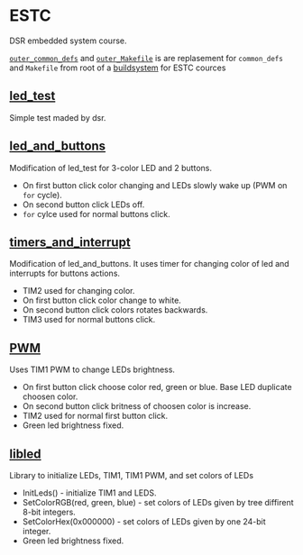 # ESTC

DSR embedded system course.

 [`outer_common_defs`](outer_common_defs.mk) and [`outer_Makefile`](outer_Makefile) is are replasement for `common_defs` and `Makefile` from root of a [buildsystem](https://github.com/Morozov-5F/ESTC-build-system) for ESTC cources

## [led_test](led_test)

Simple test maded by dsr.

## [led_and_buttons](led_and_buttons)

Modification of led_test for 3-color LED and 2 buttons.
* On first button click color changing and LEDs slowly wake up (PWM on `for` cycle).
* On second button click LEDs off.
* `for` cylce used for normal buttons click. 

## [timers_and_interrupt](timers_and_interrupt)

Modification of led_and_buttons. It uses timer for changing color of led and interrupts for buttons actions.
* TIM2 used for changing color.
* On first button click color change to white.
* On second button click colors rotates backwards.
* TIM3 used for normal buttons click.

## [PWM](PWM)

Uses TIM1 PWM to change LEDs brightness.
* On first button click choose color red, green or blue. Base LED duplicate choosen color.
* On second button click britness of choosen color is increase.
* TIM2 used for normal first button click.
* Green led brightness fixed.

## [libled](libled)

Library to initialize LEDs, TIM1, TIM1 PWM, and set colors of LEDs
* InitLeds() - initialize TIM1 and LEDS.
* SetColorRGB(red, green, blue) -  set colors of LEDs given by tree diffirent 8-bit integers.
* SetColorHex(0x000000) -  set colors of LEDs given by one 24-bit integer.
* Green led brightness fixed.
